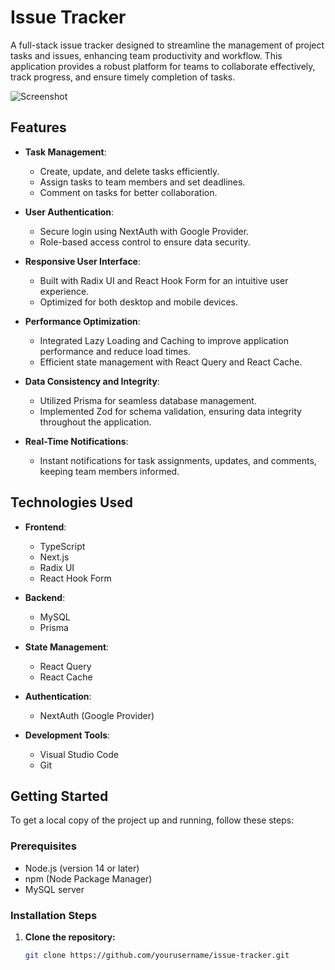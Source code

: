 # Issue Tracker

A full-stack issue tracker designed to streamline the management of project tasks and issues, enhancing team productivity and workflow. This application provides a robust platform for teams to collaborate effectively, track progress, and ensure timely completion of tasks.

![Screenshot](path/to/screenshot.png)  <!-- Replace with your actual screenshot path -->

## Features

- **Task Management**: 
  - Create, update, and delete tasks efficiently.
  - Assign tasks to team members and set deadlines.
  - Comment on tasks for better collaboration.

- **User Authentication**: 
  - Secure login using NextAuth with Google Provider.
  - Role-based access control to ensure data security.

- **Responsive User Interface**: 
  - Built with Radix UI and React Hook Form for an intuitive user experience.
  - Optimized for both desktop and mobile devices.

- **Performance Optimization**: 
  - Integrated Lazy Loading and Caching to improve application performance and reduce load times.
  - Efficient state management with React Query and React Cache.

- **Data Consistency and Integrity**: 
  - Utilized Prisma for seamless database management.
  - Implemented Zod for schema validation, ensuring data integrity throughout the application.

- **Real-Time Notifications**: 
  - Instant notifications for task assignments, updates, and comments, keeping team members informed.

## Technologies Used

- **Frontend**: 
  - TypeScript
  - Next.js
  - Radix UI
  - React Hook Form

- **Backend**: 
  - MySQL
  - Prisma

- **State Management**: 
  - React Query
  - React Cache

- **Authentication**: 
  - NextAuth (Google Provider)

- **Development Tools**: 
  - Visual Studio Code
  - Git

## Getting Started

To get a local copy of the project up and running, follow these steps:

### Prerequisites

- Node.js (version 14 or later)
- npm (Node Package Manager)
- MySQL server

### Installation Steps

1. **Clone the repository:**
   ```bash
   git clone https://github.com/yourusername/issue-tracker.git
